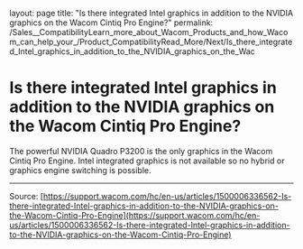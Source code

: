 layout: page
title: "Is there integrated Intel graphics in addition to the NVIDIA graphics on the Wacom Cintiq Pro Engine?"
permalink: /Sales__CompatibilityLearn_more_about_Wacom_Products_and_how_Wacom_can_help_your_/Product_CompatibilityRead_More/Next/Is_there_integrated_Intel_graphics_in_addition_to_the_NVIDIA_graphics_on_the_Wac

# Is there integrated Intel graphics in addition to the NVIDIA graphics on the Wacom Cintiq Pro Engine?

The powerful NVIDIA Quadro P3200 is the only graphics in the Wacom Cintiq Pro Engine. Intel integrated graphics is not available so no hybrid or graphics engine switching is possible.

---
Source: [https://support.wacom.com/hc/en-us/articles/1500006336562-Is-there-integrated-Intel-graphics-in-addition-to-the-NVIDIA-graphics-on-the-Wacom-Cintiq-Pro-Engine](https://support.wacom.com/hc/en-us/articles/1500006336562-Is-there-integrated-Intel-graphics-in-addition-to-the-NVIDIA-graphics-on-the-Wacom-Cintiq-Pro-Engine)
